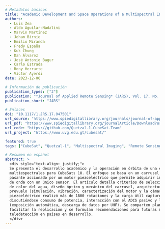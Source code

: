 ```yaml
---
# Metadatos básicos
title: "Academic Development and Space Operations of a Multispectral Imaging Payload for 1U CubeSats"
authors:
  - Luis Zea
  - Aldo Aguilar-Nadalini
  - Marvin Martínez
  - Johan Birnie
  - Emilio Miranda
  - Fredy España
  - Kuk Chung
  - Dan Álvarez
  - José Antonio Bagur
  - Carlo Estrada
  - Rony Herrarte
  - Víctor Ayerdi
date: 2023-12-06

# Información de publicación
publication_types: ["2"]  
publication: "*Journal of Applied Remote Sensing* (JARS), Vol. 17, No. 4, 047501"
publication_short: "JARS"

# Enlaces
doi: "10.1117/1.JRS.17.047501"
url_source: "https://www.spiedigitallibrary.org/journals/journal-of-applied-remote-sensing/volume-17/issue-04/047501/Academic-development-and-space-operations-of-a-multispectral-imaging-payload/10.1117/1.JRS.17.047501.full"
url_pdf: "https://www.spiedigitallibrary.org/journalArticle/Download?urlId=10.1117%2F1.JRS.17.047501"
url_code: "https://github.com/Quetzal-1-CubeSat-Team"
url_project: "https://www.uvg.edu.gt/cubesat/"

featured: true
tags: ["CubeSat", "Quetzal-1", "Multispectral Imaging", "Remote Sensing", "Payload", "UVG"]

# Resumen en español
abstract: >
  <div style="text-align: justify;">  
  Se presenta el desarrollo académico y la operación en órbita de una carga útil de imágenes
  multiespectrales para CubeSats 1U. El enfoque se basa en un carrusel con filtros de banda
  pasante accionado por un motor piezoeléctrico que permite adquirir imágenes a distintas longitudes
  de onda con un único sensor. El artículo detalla criterios de selección de bandas para monitoreo
  de color del agua, diseño óptico y mecánico del carrusel, arquitectura de software, y pruebas
  prevuelo (simulación, vibración, caracterización del motor y la cámara). En vuelo, el motor
  piezoeléctrico realizó más de 1800 rotaciones y la carga útil capturó imágenes del huracán Iota,
  discutiéndose consumo de potencia, interacción con el ADCS pasivo y limitaciones prácticas
  (exposición automática, descarga de datos por UHF). Se comparten planos e insumos para
  facilitar la replicación y se formulan recomendaciones para futuras misiones educativas y de
  teledetección en países en desarrollo.
  </div>
---
```

